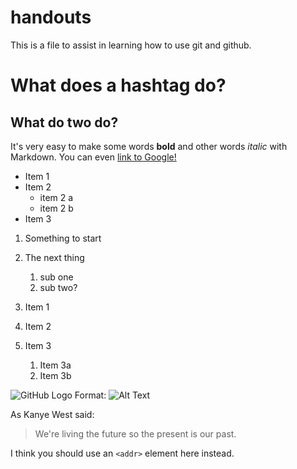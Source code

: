 # handouts
This is a file to assist in learning how to use git and github. 
# What does a hashtag do? 
## What do two do? 

It's very easy to make some words **bold** and other words *italic* with Markdown. You can even [link to Google!](http://google.com)

* Item 1
* Item 2
  * item 2 a
  * item 2 b
* Item 3

1. Something to start
1. The next thing
    1. sub one
    1. sub two? 

1. Item 1
1. Item 2
1. Item 3
   1. Item 3a
   1. Item 3b

![GitHub Logo](/images/logo.png)
Format: ![Alt Text](url)

As Kanye West said:

> We're living the future so
> the present is our past.

I think you should use an
`<addr>` element here instead.
